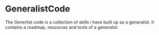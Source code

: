# GeneralistCode
The Generlist code is a collection of skills i have built up as a generalist. It contains a roadmap, resources and tools of a generalist
